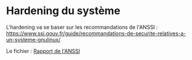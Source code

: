 # Hardening du système

L'hardening va se baser sur les recommandations de l'ANSSI : https://www.ssi.gouv.fr/guide/recommandations-de-securite-relatives-a-un-systeme-gnulinux/

Le fichier : [Rapport de l'ANSSI](linux_configuration-fr-v1.2.pdf)
